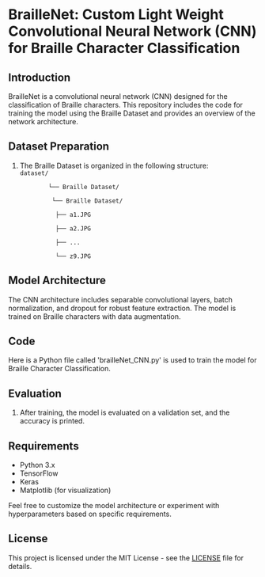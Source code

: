 <!DOCTYPE html>
<html lang="en">
<head>
    
</head>
<body>

<h1>BrailleNet: Custom Light Weight Convolutional Neural Network (CNN) for Braille Character Classification</h1>

<h2>Introduction</h2>
<p>BrailleNet is a convolutional neural network (CNN) designed for the classification of Braille characters. This repository includes the code for training the model using the Braille Dataset and provides an overview of the network architecture.</p>

<h2>Dataset Preparation</h2>
<ol>
    <li>The Braille Dataset is organized in the following structure:</li>
    <code>dataset/<br>
        └── Braille Dataset/<br>
        &emsp;└── Braille Dataset/<br>
        &emsp;&emsp;├── a1.JPG<br>
        &emsp;&emsp;├── a2.JPG<br>
        &emsp;&emsp;├── ...<br>
        &emsp;&emsp;└── z9.JPG<br></code>
</ol>

<h2>Model Architecture</h2>
<p>The CNN architecture includes separable convolutional layers, batch normalization, and dropout for robust feature extraction. The model is trained on Braille characters with data augmentation.</p>

<h2>Code</h2>
<p>Here is a Python file called 'brailleNet_CNN.py' is used to train the model for Braille Character Classification.</p>

<h2>Evaluation</h2>
<ol>
    <li>After training, the model is evaluated on a validation set, and the accuracy is printed.</li>
</ol>

<h2>Requirements</h2>
<ul>
    <li>Python 3.x</li>
    <li>TensorFlow</li>
    <li>Keras</li>
    <li>Matplotlib (for visualization)</li>
</ul>

<p>Feel free to customize the model architecture or experiment with hyperparameters based on specific requirements.</p>

<h2>License</h2>
<p>This project is licensed under the MIT License - see the <a href="LICENSE">LICENSE</a> file for details.</p>

</body>
</html>
